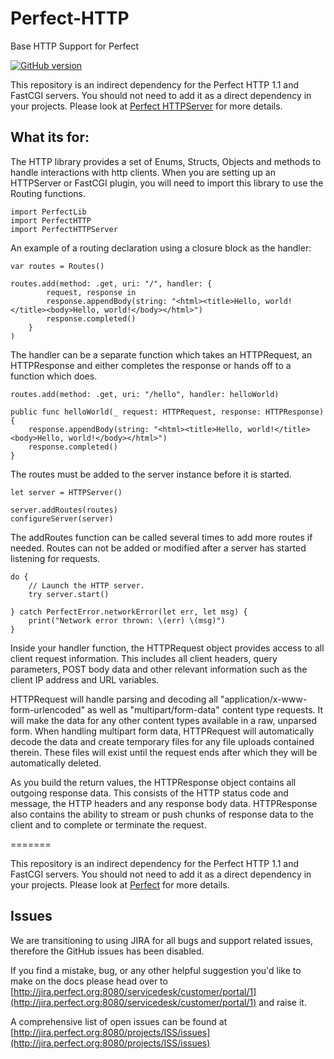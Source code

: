 # Perfect-HTTP
Base HTTP Support for Perfect

[![GitHub version](https://badge.fury.io/gh/PerfectlySoft%2FPerfect-HTTP.svg)](https://badge.fury.io/gh/PerfectlySoft%2FPerfect-HTTP)

This repository is an indirect dependency for the Perfect HTTP 1.1 and FastCGI servers. You should not need to add it as a direct dependency in your projects. Please look at [Perfect HTTPServer](https://github.com/PerfectlySoft/Perfect-HTTPServer) for more details.

## What its for:
The HTTP library provides a set of Enums, Structs, Objects and methods to handle interactions with http clients. When you are setting up an HTTPServer or FastCGI plugin, you will need to import this library to use the Routing functions.

```
import PerfectLib
import PerfectHTTP
import PerfectHTTPServer
```

An example of a routing declaration using a closure block as the handler: 

```
var routes = Routes()

routes.add(method: .get, uri: "/", handler: {
		request, response in
		response.appendBody(string: "<html><title>Hello, world!</title><body>Hello, world!</body></html>")
		response.completed()
	}
)
```

The handler can be a separate function which takes an HTTPRequest, an HTTPResponse and either completes the response or hands off to a function which does.

```
routes.add(method: .get, uri: "/hello", handler: helloWorld)

public func helloWorld(_ request: HTTPRequest, response: HTTPResponse) {
    response.appendBody(string: "<html><title>Hello, world!</title><body>Hello, world!</body></html>")
	response.completed()
}
```

The routes must be added to the server instance before it is started.

```
let server = HTTPServer()

server.addRoutes(routes)
configureServer(server)
```
The addRoutes function can be called several times to add more routes if needed. Routes can not be added or modified after a server has started listening for requests.

```
do {
	// Launch the HTTP server.
	try server.start()
    
} catch PerfectError.networkError(let err, let msg) {
	print("Network error thrown: \(err) \(msg)")
}

```

Inside your handler function, the HTTPRequest object provides access to all client request information. This includes all  client headers, query parameters, POST body data and other relevant information such as the client IP address and URL variables.

HTTPRequest will handle parsing and decoding all "application/x-www-form-urlencoded" as well as "multipart/form-data" content type requests. It will make the data for any other content types available in a raw, unparsed form. When handling multipart form data, HTTPRequest will automatically decode the data and create temporary files for any file uploads contained therein. These files will exist until the request ends after which they will be automatically deleted.

As you build the return values, the HTTPResponse object contains all outgoing response data. This consists of the HTTP status code and message, the HTTP headers and any response body data. HTTPResponse also contains the ability to stream or push chunks of response data to the client and to complete or terminate the request.

=======

This repository is an indirect dependency for the Perfect HTTP 1.1 and FastCGI servers. You should not need to add it as a direct dependency in your projects. Please look at [Perfect](https://github.com/PerfectlySoft/Perfect) for more details.

## Issues

We are transitioning to using JIRA for all bugs and support related issues, therefore the GitHub issues has been disabled.

If you find a mistake, bug, or any other helpful suggestion you'd like to make on the docs please head over to [http://jira.perfect.org:8080/servicedesk/customer/portal/1](http://jira.perfect.org:8080/servicedesk/customer/portal/1) and raise it.

A comprehensive list of open issues can be found at [http://jira.perfect.org:8080/projects/ISS/issues](http://jira.perfect.org:8080/projects/ISS/issues)
